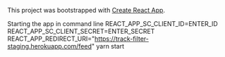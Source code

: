 This project was bootstrapped with [Create React App](https://github.com/facebookincubator/create-react-app).

Starting the app in command line
REACT_APP_SC_CLIENT_ID=ENTER_ID
REACT_APP_SC_CLIENT_SECRET=ENTER_SECRET
REACT_APP_REDIRECT_URI="https://track-filter-staging.herokuapp.com/feed"
yarn start

